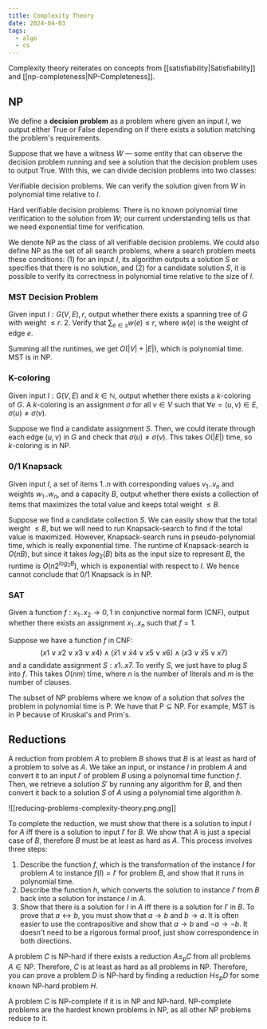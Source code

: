 ```yaml
---
title: Complexity Theory
date: 2024-04-03
tags:
  - algo
  - cs
---
```

Complexity theory reiterates on concepts from [[satisfiability|Satisfiability]] and [[np-completeness|NP-Completeness]].
## NP
We define a **decision problem** as a problem where given an input $I$, we output either True or False depending on if there exists a solution matching the problem's requirements.

Suppose that we have a witness $W$ — some entity that can observe the decision problem running and see a solution that the decision problem uses to output True. With this, we can divide decision problems into two classes:

Verifiable decision problems. We can verify the solution given from $W$ in polynomial time relative to $I$.

Hard verifiable decision problems: There is no known polynomial time verification to the solution from $W$; our current understanding tells us that we need exponential time for verification.

We denote $\mathsf{NP}$ as the class of all verifiable decision problems. We could also define $\mathsf{NP}$ as the set of all search problems, where a search problem meets these conditions: (1) for an input $I$, its algorithm outputs a solution $S$ or specifies that there is no solution, and (2) for a candidate solution $S$, it is possible to verify its correctness in polynomial time relative to the size of $I$.
### MST Decision Problem
Given input $I : G(V, E), r$, output whether there exists a spanning tree of $G$ with weight $\leq r$. 
2. Verify that $\sum_{e \in s} w(e) \leq r$, where $w(e)$ is the weight of edge $e$.

Summing all the runtimes, we get $O(|V| + |E|)$, which is polynomial time. MST is in $\mathsf{NP}$.
### K-coloring
Given input $I: G(V, E)$ and $k \in \mathbb{N}$, output whether there exists a $k$-coloring of $G$. A $k$-coloring is an assignment $\sigma$ for all $v \in V$ such that $\forall e = (u,v) \in E, \sigma(u) \neq \sigma(v)$.

Suppose we find a candidate assignment $S$. Then, we could iterate through each edge $(u, v)$ in $G$ and check that $\sigma(u) \neq \sigma(v)$. This takes $O(|E|)$ time, so $k$-coloring is in $\mathsf{NP}$.
### 0/1 Knapsack
Given input $I$, a set of items ${1 .. n}$ with corresponding values $v_1..v_n$ and weights $w_1 .. w_n$, and a capacity $B$, output whether there exists a collection of items that maximizes the total value and keeps total weight $\leq B$. 

Suppose we find a candidate collection $S$. We can easily show that the total weight $\leq B$, but we will need to run Knapsack-search to find if the total value is maximized. However, Knapsack-search runs in pseudo-polynomial time, which is really exponential time. The runtime of Knapsack-search is $O(nB)$, but since it takes $log_2(B)$ bits as the input size to represent $B$, the runtime is $O(n2^{log_2B})$, which is exponential with respect to $I$. We hence cannot conclude that 0/1 Knapsack is in $\mathsf{NP}$.
### SAT
Given a function $f: {x_1 .. x_2} \rightarrow {0, 1}$ in conjunctive normal form (CNF), output whether there exists an assignment ${x_1 .. x_n}$ such that $f = 1$. 

Suppose we have a function $f$ in CNF:
$$(x1 ∨ x2 ∨ x3 ∨ x4) ∧ (\bar{x}1 ∨ \bar{x}4 ∨ x5 ∨ x6) ∧ (x3 ∨ \bar{x}5 ∨ x7)$$
and a candidate assignment $S: {x1 .. x7}$. To verify $S$, we just have to plug $S$ into $f$. This takes $O(nm)$ time, where $n$ is the number of literals and $m$ is the number of clauses.

The subset of $\mathsf{NP}$ problems where we know of a solution that *solves* the problem in polynomial time is $\mathsf{P}$. We have that $\mathsf{P} \subseteq \mathsf{NP}$. For example, MST is in $\mathsf{P}$ because of Kruskal's and Prim's.
## Reductions
A reduction from problem $A$ to problem $B$ shows that $B$ is at least as hard of a problem to solve as $A$. We take an input, or instance $I$ in problem $A$ and convert it to an input $I'$ of problem $B$ using a polynomial time function $f$. Then, we retrieve a solution $S'$ by running any algorithm for $B$, and then convert it back to a solution $S$ of $A$ using a polynomial time algorithm $h$.

![[reducing-problems-complexity-theory.png.png]]

To complete the reduction, we must show that there is a solution to input $I$ for $A$ iff there is a solution to input $I'$ for $B$. We show that $A$ is just a special case of $B$, therefore $B$ must be at least as hard as $A$. This process involves three steps:
1. Describe the function $f$, which is the transformation of the instance $I$ for problem $A$ to instance $f(I) = I'$ for problem $B$, and show that it runs in polynomial time.
2. Describe the function $h$, which converts the solution to instance $I'$ from $B$ back into a solution for instance $I$ in $A$.
3. Show that there is a solution for $I$ in $A$ iff there is a solution for $I'$ in $B$. To prove that $a \leftrightarrow b$, you must show that $a \rightarrow b$ and $b \rightarrow a$. It is often easier to use the contrapositive and  show that $a \rightarrow b$ and $\neg a \rightarrow \neg b$. It doesn't need to be a rigorous formal proof, just show correspondence in both directions.

A problem $C$ is NP-hard if there exists a reduction $A \leq_p C$ from all problems $A \in \mathsf{NP}$. Therefore, $C$ is at least as hard as all problems in $\mathsf{NP}$. Therefore, you can prove a problem $D$ is NP-hard by finding a reduction $H \leq_p D$ for some known NP-hard problem $H$.

A problem $C$ is NP-complete if it is in $\mathsf{NP}$ and NP-hard. NP-complete problems are the hardest known problems in $\mathsf{NP}$, as all other $\mathsf{NP}$ problems reduce to it.